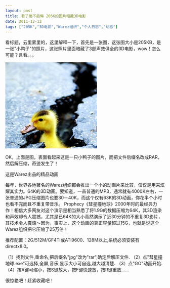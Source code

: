 ```yaml
---
layout: post
title: 看了绝不后悔 205K的图片暗藏3D电影		
date: 2011-12-12
tags: ["205K","3D电影","Warez组织","个人日志","动态"]
---
```


看标题，云里雾里的，这里解释一下，首先是一张图，这张图大小是205KB，是一张"小鸭子"的照片，这张照片里面暗藏了3部声效俱全的3D电影，wow！怎么可能？且看。。。

<a href="http://www.saqqdy.com/news/never-saw-a-picture-hidden-regret-205k-3d-movie/attachment/3d-movie" rel="attachment wp-att-588"><img class="alignnone size-full wp-image-588" title="3d movie" src="3d-movie.jpg" alt="" width="290" height="272" /></a>

OK，上面是图，表面看起来这是一只小鸭子的图片，而把文件后缀名改成RAR，然后解压缩，奇迹发生了！

这是Warez出品的精品动画

每年，世界各地著名的Warez组织都会推出一个小的动画片来比较，仅仅是用来炫耀其实力。64K的3D动画。要知道，一首普通的MP3，通常就有4000K左右，一张普通的JPG压缩图片也要30－40K，而这个仅有63K的3D动画，你花半个小时也看不完而且不重复带音乐。
Prophecy《彗星撞地球》2000年时的最经典力作！相信大多网友对这个演示是相当熟悉了将1.9G的数据压缩为64K，其3D渲染和声效却令人震撼，尤其是已64K的大小竟然演示了近30分钟的不重复3D影片，其技术令人震惊～因为，事实上，这个动画的真正容量超过15G，也就是说这个Warez组织把它压缩了25万倍！

推荐配置：2G/512M/GF4Ti或ATi9600、128M以上,系统必须安装有directx8.0。

（1）找到文件,重命名,把后缀名"jpg"改为"rar",确定后解压文件.
（2）点"彗星撞地球.exe"可选择,全屏,音乐,显示大小可自选,越大越清楚.
（3）点"GO"动画开始.
（4）按A键可缩小，按S键放大，按F键快速放，按R键重放......

很惊艳吧！赶紧收藏吧！		
